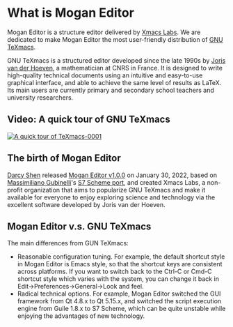# What is Mogan Editor
Mogan Editor is a structure editor delivered by [Xmacs Labs](https://github.com/XmacsLabs). We are dedicated to make Mogan Editor the most user-friendly distribution of [GNU TeXmacs](https://www.texmacs.org).

GNU TeXmacs is a structured editor developed since the late 1990s by [Joris van der Hoeven](http://www.texmacs.org/joris/main/joris.html), a mathematician at CNRS in France. It is designed to write high-quality technical documents using an intuitive and easy-to-use graphical interface, and able to achieve the same level of results as LaTeX. Its main users are currently primary and secondary school teachers and university researchers.

## Video: A quick tour of GNU TeXmacs
[![A quick tour of TeXmacs-0001](https://user-images.githubusercontent.com/32867606/198896005-72077867-bd0f-4223-9f87-099ec3815ba5.png)](https://youtu.be/H46ON2FB30U)

## The birth of Mogan Editor
[Darcy Shen](http://texmacs.org/tmweb/contribute/team-sadhen.en.html) released [Mogan Editor v1.0.0](https://github.com/XmacsLabs/mogan/releases/tag/v1.0.0) on January 30, 2022, based on [Massimiliano Gubinelli](http://texmacs.org/tmweb/contribute/team-massimiliano.en.html)'s [S7 Scheme port](https://lists.gnu.org/archive/html/texmacs-dev/2021-01/msg00009.html), and created Xmacs Labs, a non-profit organization that aims to popularize GNU TeXmacs and make it available for everyone to enjoy exploring science and technology via the excellent software developed by Joris van der Hoeven.

## Mogan Editor v.s. GNU TeXmacs
The main differences from GUN TeXmacs:
- Reasonable configuration tuning.  For example, the default shortcut style in Mogan Editor is Emacs style, so that the shortcut keys are consistent across platforms. If you want to switch back to the Ctrl-C or Cmd-C shortcut style which varies with the system, you can change it back in Edit→Preferences→General→Look and feel.
- Radical technical options. For example, Mogan Editor switched the GUI framework from Qt 4.8.x to Qt 5.15.x, and switched the script execution engine from Guile 1.8.x to S7 Scheme, which can be quite unstable while enjoying the advantages of new technology.
